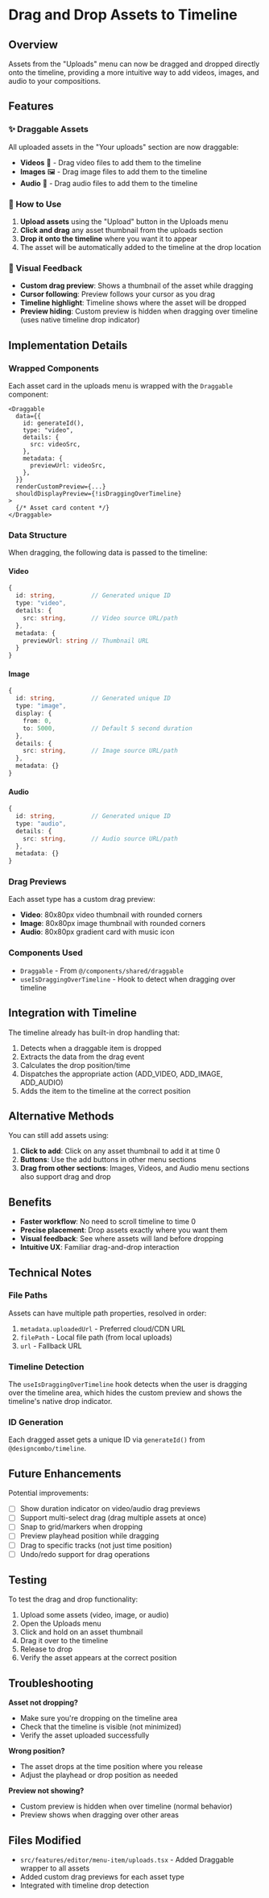 # Drag and Drop Assets to Timeline

## Overview

Assets from the "Uploads" menu can now be dragged and dropped directly onto the timeline, providing a more intuitive way to add videos, images, and audio to your compositions.

## Features

### ✨ Draggable Assets

All uploaded assets in the "Your uploads" section are now draggable:

- **Videos** 🎥 - Drag video files to add them to the timeline
- **Images** 🖼️ - Drag image files to add them to the timeline  
- **Audio** 🎵 - Drag audio files to add them to the timeline

### 🎯 How to Use

1. **Upload assets** using the "Upload" button in the Uploads menu
2. **Click and drag** any asset thumbnail from the uploads section
3. **Drop it onto the timeline** where you want it to appear
4. The asset will be automatically added to the timeline at the drop location

### 👀 Visual Feedback

- **Custom drag preview**: Shows a thumbnail of the asset while dragging
- **Cursor following**: Preview follows your cursor as you drag
- **Timeline highlight**: Timeline shows where the asset will be dropped
- **Preview hiding**: Custom preview is hidden when dragging over timeline (uses native timeline drop indicator)

## Implementation Details

### Wrapped Components

Each asset card in the uploads menu is wrapped with the `Draggable` component:

```tsx
<Draggable
  data={{
    id: generateId(),
    type: "video",
    details: {
      src: videoSrc,
    },
    metadata: {
      previewUrl: videoSrc,
    },
  }}
  renderCustomPreview={...}
  shouldDisplayPreview={!isDraggingOverTimeline}
>
  {/* Asset card content */}
</Draggable>
```

### Data Structure

When dragging, the following data is passed to the timeline:

#### Video
```typescript
{
  id: string,          // Generated unique ID
  type: "video",
  details: {
    src: string,       // Video source URL/path
  },
  metadata: {
    previewUrl: string // Thumbnail URL
  }
}
```

#### Image
```typescript
{
  id: string,          // Generated unique ID
  type: "image",
  display: {
    from: 0,
    to: 5000,          // Default 5 second duration
  },
  details: {
    src: string,       // Image source URL/path
  },
  metadata: {}
}
```

#### Audio
```typescript
{
  id: string,          // Generated unique ID
  type: "audio",
  details: {
    src: string,       // Audio source URL/path
  },
  metadata: {}
}
```

### Drag Previews

Each asset type has a custom drag preview:

- **Video**: 80x80px video thumbnail with rounded corners
- **Image**: 80x80px image thumbnail with rounded corners
- **Audio**: 80x80px gradient card with music icon

### Components Used

- `Draggable` - From `@/components/shared/draggable`
- `useIsDraggingOverTimeline` - Hook to detect when dragging over timeline

## Integration with Timeline

The timeline already has built-in drop handling that:

1. Detects when a draggable item is dropped
2. Extracts the data from the drag event
3. Calculates the drop position/time
4. Dispatches the appropriate action (ADD_VIDEO, ADD_IMAGE, ADD_AUDIO)
5. Adds the item to the timeline at the correct position

## Alternative Methods

You can still add assets using:

1. **Click to add**: Click on any asset thumbnail to add it at time 0
2. **Buttons**: Use the add buttons in other menu sections
3. **Drag from other sections**: Images, Videos, and Audio menu sections also support drag and drop

## Benefits

- **Faster workflow**: No need to scroll timeline to time 0
- **Precise placement**: Drop assets exactly where you want them
- **Visual feedback**: See where assets will land before dropping
- **Intuitive UX**: Familiar drag-and-drop interaction

## Technical Notes

### File Paths

Assets can have multiple path properties, resolved in order:
1. `metadata.uploadedUrl` - Preferred cloud/CDN URL
2. `filePath` - Local file path (from local uploads)
3. `url` - Fallback URL

### Timeline Detection

The `useIsDraggingOverTimeline` hook detects when the user is dragging over the timeline area, which hides the custom preview and shows the timeline's native drop indicator.

### ID Generation

Each dragged asset gets a unique ID via `generateId()` from `@designcombo/timeline`.

## Future Enhancements

Potential improvements:
- [ ] Show duration indicator on video/audio drag previews
- [ ] Support multi-select drag (drag multiple assets at once)
- [ ] Snap to grid/markers when dropping
- [ ] Preview playhead position while dragging
- [ ] Drag to specific tracks (not just time position)
- [ ] Undo/redo support for drag operations

## Testing

To test the drag and drop functionality:

1. Upload some assets (video, image, or audio)
2. Open the Uploads menu
3. Click and hold on an asset thumbnail
4. Drag it over to the timeline
5. Release to drop
6. Verify the asset appears at the correct position

## Troubleshooting

**Asset not dropping?**
- Make sure you're dropping on the timeline area
- Check that the timeline is visible (not minimized)
- Verify the asset uploaded successfully

**Wrong position?**
- The asset drops at the time position where you release
- Adjust the playhead or drop position as needed

**Preview not showing?**
- Custom preview is hidden when over timeline (normal behavior)
- Preview shows when dragging over other areas

## Files Modified

- `src/features/editor/menu-item/uploads.tsx` - Added Draggable wrapper to all assets
- Added custom drag previews for each asset type
- Integrated with timeline drop detection
